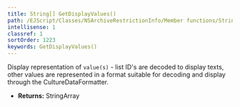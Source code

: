```yaml
---
title: String[] GetDisplayValues()
path: /EJScript/Classes/NSArchiveRestrictionInfo/Member functions/String[] GetDisplayValues()
intellisense: 1
classref: 1
sortOrder: 1223
keywords: GetDisplayValues()
---
```



Display representation of `value(s)` - list ID's are decoded to display texts, other values are represented in a format suitable for decoding and display through the CultureDataFormatter.



* **Returns:** StringArray


